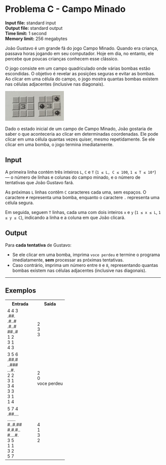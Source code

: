 # Problema C - Campo Minado

**Input file:** standard input  
**Output file:** standard output  
**Time limit:** 1 second  
**Memory limit:** 256 megabytes  

João Gustavo é um grande fã do jogo Campo Minado. Quando era criança, passava horas jogando em seu computador. Hoje em dia, no entanto, ele percebe que poucas crianças conhecem esse clássico.

O jogo consiste em um campo quadriculado onde várias bombas estão escondidas. O objetivo é revelar as posições seguras e evitar as bombas. Ao clicar em uma célula do campo, o jogo mostra quantas bombas existem nas células adjacentes (inclusive nas diagonais).

![Exemplo](./img/example.png)

Dado o estado inicial de um campo de Campo Minado, João gostaria de saber o que aconteceria ao clicar em determinadas coordenadas. Ele pode clicar em uma célula quantas vezes quiser, mesmo repetidamente. Se ele clicar em uma bomba, o jogo termina imediatamente.

## Input

A primeira linha contém três inteiros `L`, `C` e `T` (`1 ≤ L, C ≤ 100`, `1 ≤ T ≤ 10⁴`) — o número de linhas e colunas do campo minado, e o número de tentativas que João Gustavo fará.

As próximas `L` linhas contêm `C` caracteres cada uma, sem espaços. O caractere `#` representa uma bomba, enquanto o caractere `.` representa uma célula segura.

Em seguida, seguem `T` linhas, cada uma com dois inteiros `x` e `y` (`1 ≤ x ≤ L`, `1 ≤ y ≤ C`), indicando a linha e a coluna em que João clicará.

## Output

Para **cada tentativa** de Gustavo:

- Se ele clicar em uma bomba, imprima `voce perdeu` e termine o programa imediatamente, **sem** processar as próximas tentativas.
- Caso contrário, imprima um número entre `0` e `8`, representando quantas bombas existem nas células adjacentes (inclusive nas diagonais).

---

## Exemplos

<table style="width: 100%;">
  <tr>
    <th style="width: 50%;">Entrada</th>
    <th style="width: 50%;">Saída</th>
  </tr>
  <tr>
    <td>
      4 4 3<br>
      .##.<br>
      .#..#<br>
      .#..#<br>
      ##..#<br>
      1 2<br>
      3 1<br>
      4 3
    </td>
    <td>
      2<br>
      3<br>
      3
    </td>
  </tr>
  <tr>
    <td>
      3 5 6<br>
      .##.#<br>
      ..###<br>
      ...#.<br>
      2 2<br>
      3 1<br>
      3 4<br>
      3 3<br>
      3 1<br>
      1 4
    </td>
    <td>
      2<br>
      0<br>
      voce perdeu
    </td>
  </tr>
  <tr>
    <td>
      5 7 4<br>
      .##....<br>
      .......<br>
      #..#.##<br>
      #.#.#..<br>
      #....#.<br>
      3 5<br>
      1 1<br>
      3 2<br>
      5 7
    </td>
    <td>
      4<br>
      1<br>
      3<br>
      2
    </td>
  </tr>
</table>
